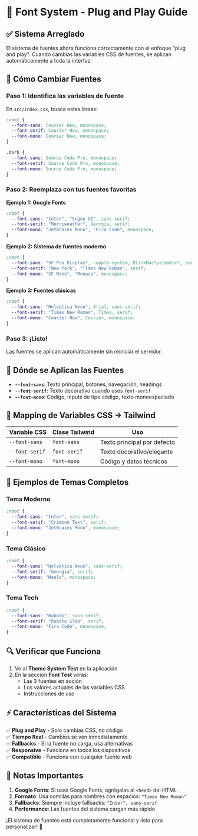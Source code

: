 # 🎨 Font System - Plug and Play Guide

## ✅ Sistema Arreglado
El sistema de fuentes ahora funciona correctamente con el enfoque "plug and play". Cuando cambias las variables CSS de fuentes, se aplican automáticamente a toda la interfaz.

## 🔧 Cómo Cambiar Fuentes

### Paso 1: Identifica las variables de fuente
En `src/index.css`, busca estas líneas:

```css
:root {
  --font-sans: Courier New, monospace;
  --font-serif: Courier New, monospace;
  --font-mono: Courier New, monospace;
}

.dark {
  --font-sans: Source Code Pro, monospace;
  --font-serif: Source Code Pro, monospace;
  --font-mono: Source Code Pro, monospace;
}
```

### Paso 2: Reemplaza con tus fuentes favoritas

**Ejemplo 1: Google Fonts**
```css
:root {
  --font-sans: "Inter", "Segoe UI", sans-serif;
  --font-serif: "Merriweather", Georgia, serif;
  --font-mono: "JetBrains Mono", "Fira Code", monospace;
}
```

**Ejemplo 2: Sistema de fuentes moderno**
```css
:root {
  --font-sans: "SF Pro Display", -apple-system, BlinkMacSystemFont, sans-serif;
  --font-serif: "New York", "Times New Roman", serif;
  --font-mono: "SF Mono", "Monaco", monospace;
}
```

**Ejemplo 3: Fuentes clásicas**
```css
:root {
  --font-sans: "Helvetica Neue", Arial, sans-serif;
  --font-serif: "Times New Roman", Times, serif;
  --font-mono: "Courier New", Courier, monospace;
}
```

### Paso 3: ¡Listo!
Las fuentes se aplican automáticamente sin reiniciar el servidor.

## 📍 Dónde se Aplican las Fuentes

- **`--font-sans`**: Texto principal, botones, navegación, headings
- **`--font-serif`**: Texto decorativo cuando uses `font-serif`
- **`--font-mono`**: Código, inputs de tipo código, texto monoespaciado

## 🔄 Mapping de Variables CSS → Tailwind

| Variable CSS | Clase Tailwind | Uso |
|-------------|---------------|-----|
| `--font-sans` | `font-sans` | Texto principal por defecto |
| `--font-serif` | `font-serif` | Texto decorativo/elegante |
| `--font-mono` | `font-mono` | Código y datos técnicos |

## 🎯 Ejemplos de Temas Completos

### Tema Moderno
```css
:root {
  --font-sans: "Inter", sans-serif;
  --font-serif: "Crimson Text", serif;
  --font-mono: "JetBrains Mono", monospace;
}
```

### Tema Clásico
```css
:root {
  --font-sans: "Helvetica Neue", sans-serif;
  --font-serif: "Georgia", serif;
  --font-mono: "Menlo", monospace;
}
```

### Tema Tech
```css
:root {
  --font-sans: "Roboto", sans-serif;
  --font-serif: "Roboto Slab", serif;
  --font-mono: "Fira Code", monospace;
}
```

## 🔍 Verificar que Funciona

1. Ve al **Theme System Test** en la aplicación
2. En la sección **Font Test** verás:
   - Las 3 fuentes en acción
   - Los valores actuales de las variables CSS
   - Instrucciones de uso

## ⚡ Características del Sistema

✅ **Plug and Play** - Solo cambias CSS, no código  
✅ **Tiempo Real** - Cambios se ven inmediatamente  
✅ **Fallbacks** - Si la fuente no carga, usa alternativas  
✅ **Responsive** - Funciona en todos los dispositivos  
✅ **Compatible** - Funciona con cualquier fuente web  

## 🚨 Notas Importantes

1. **Google Fonts**: Si usas Google Fonts, agrégalas al `<head>` del HTML
2. **Formato**: Usa comillas para nombres con espacios: `"Times New Roman"`
3. **Fallbacks**: Siempre incluye fallbacks: `"Inter", sans-serif`
4. **Performance**: Las fuentes del sistema cargan más rápido

¡El sistema de fuentes está completamente funcional y listo para personalizar! 🎉
